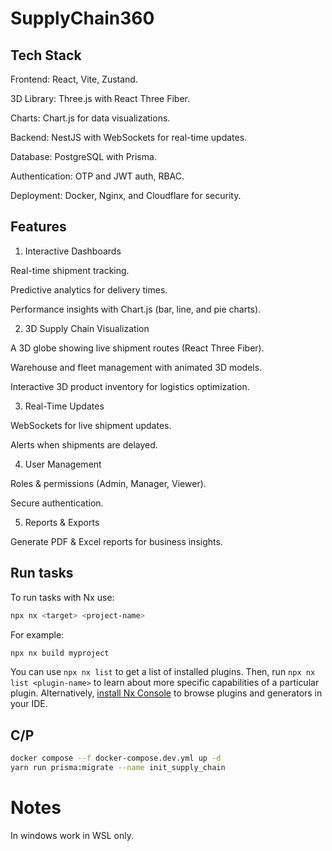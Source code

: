 # SupplyChain360

## Tech Stack

Frontend: React, Vite, Zustand.

3D Library: Three.js with React Three Fiber.

Charts: Chart.js for data visualizations.

Backend: NestJS with WebSockets for real-time updates.

Database: PostgreSQL with Prisma.

Authentication: OTP and JWT auth, RBAC.

Deployment: Docker, Nginx, and Cloudflare for security.

## Features

1. Interactive Dashboards

Real-time shipment tracking.

Predictive analytics for delivery times.

Performance insights with Chart.js (bar, line, and pie charts).

2. 3D Supply Chain Visualization

A 3D globe showing live shipment routes (React Three Fiber).

Warehouse and fleet management with animated 3D models.

Interactive 3D product inventory for logistics optimization.

3. Real-Time Updates

WebSockets for live shipment updates.

Alerts when shipments are delayed.

4. User Management

Roles & permissions (Admin, Manager, Viewer).

Secure authentication.

5. Reports & Exports

Generate PDF & Excel reports for business insights.

## Run tasks

To run tasks with Nx use:

```sh
npx nx <target> <project-name>
```

For example:

```sh
npx nx build myproject
```

You can use `npx nx list` to get a list of installed plugins. Then, run `npx nx list <plugin-name>` to learn about more specific capabilities of a particular plugin. Alternatively, [install Nx Console](https://nx.dev/getting-started/editor-setup?utm_source=nx_project&utm_medium=readme&utm_campaign=nx_projects) to browse plugins and generators in your IDE.

## C/P

```bash
docker compose --f docker-compose.dev.yml up -d
yarn run prisma:migrate --name init_supply_chain
```

# Notes

In windows work in WSL only.
